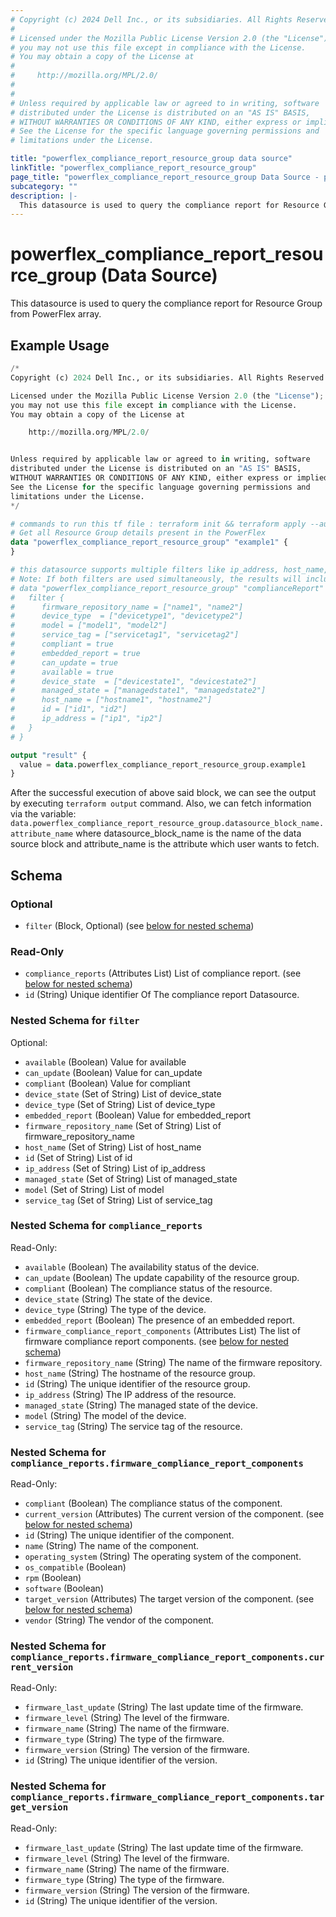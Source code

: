 ```yaml
---
# Copyright (c) 2024 Dell Inc., or its subsidiaries. All Rights Reserved.
# 
# Licensed under the Mozilla Public License Version 2.0 (the "License");
# you may not use this file except in compliance with the License.
# You may obtain a copy of the License at
# 
#     http://mozilla.org/MPL/2.0/
# 
# 
# Unless required by applicable law or agreed to in writing, software
# distributed under the License is distributed on an "AS IS" BASIS,
# WITHOUT WARRANTIES OR CONDITIONS OF ANY KIND, either express or implied.
# See the License for the specific language governing permissions and
# limitations under the License.

title: "powerflex_compliance_report_resource_group data source"
linkTitle: "powerflex_compliance_report_resource_group"
page_title: "powerflex_compliance_report_resource_group Data Source - powerflex"
subcategory: ""
description: |-
  This datasource is used to query the compliance report for Resource Group from PowerFlex array.
---
```


# powerflex_compliance_report_resource_group (Data Source)

This datasource is used to query the compliance report for Resource Group from PowerFlex array.

## Example Usage

```terraform
/*
Copyright (c) 2024 Dell Inc., or its subsidiaries. All Rights Reserved.

Licensed under the Mozilla Public License Version 2.0 (the "License");
you may not use this file except in compliance with the License.
You may obtain a copy of the License at

    http://mozilla.org/MPL/2.0/


Unless required by applicable law or agreed to in writing, software
distributed under the License is distributed on an "AS IS" BASIS,
WITHOUT WARRANTIES OR CONDITIONS OF ANY KIND, either express or implied.
See the License for the specific language governing permissions and
limitations under the License.
*/

# commands to run this tf file : terraform init && terraform apply --auto-approve
# Get all Resource Group details present in the PowerFlex
data "powerflex_compliance_report_resource_group" "example1" {
}

# this datasource supports multiple filters like ip_address, host_name, service_tag, compliant,etc.
# Note: If both filters are used simultaneously, the results will include any records that match either of the filters.
# data "powerflex_compliance_report_resource_group" "complianceReport" {
#   filter {
#      firmware_repository_name = ["name1", "name2"]
#      device_type  = ["devicetype1", "devicetype2"]
#      model = ["model1", "model2"]
#      service_tag = ["servicetag1", "servicetag2"]
#      compliant = true
#      embedded_report = true
#      can_update = true
#      available = true
#      device_state  = ["devicestate1", "devicestate2"]
#      managed_state = ["managedstate1", "managedstate2"]
#      host_name = ["hostname1", "hostname2"]
#      id = ["id1", "id2"]
#      ip_address = ["ip1", "ip2"]
#   }
# }

output "result" {
  value = data.powerflex_compliance_report_resource_group.example1
}
```

After the successful execution of above said block, we can see the output by executing `terraform output` command. Also, we can fetch information via the variable: `data.powerflex_compliance_report_resource_group.datasource_block_name.attribute_name` where datasource_block_name is the name of the data source block and attribute_name is the attribute which user wants to fetch.

<!-- schema generated by tfplugindocs -->
## Schema

### Optional

- `filter` (Block, Optional) (see [below for nested schema](#nestedblock--filter))

### Read-Only

- `compliance_reports` (Attributes List) List of compliance report. (see [below for nested schema](#nestedatt--compliance_reports))
- `id` (String) Unique identifier Of The compliance report Datasource.

<a id="nestedblock--filter"></a>
### Nested Schema for `filter`

Optional:

- `available` (Boolean) Value for available
- `can_update` (Boolean) Value for can_update
- `compliant` (Boolean) Value for compliant
- `device_state` (Set of String) List of device_state
- `device_type` (Set of String) List of device_type
- `embedded_report` (Boolean) Value for embedded_report
- `firmware_repository_name` (Set of String) List of firmware_repository_name
- `host_name` (Set of String) List of host_name
- `id` (Set of String) List of id
- `ip_address` (Set of String) List of ip_address
- `managed_state` (Set of String) List of managed_state
- `model` (Set of String) List of model
- `service_tag` (Set of String) List of service_tag


<a id="nestedatt--compliance_reports"></a>
### Nested Schema for `compliance_reports`

Read-Only:

- `available` (Boolean) The availability status of the device.
- `can_update` (Boolean) The update capability of the resource group.
- `compliant` (Boolean) The compliance status of the resource.
- `device_state` (String) The state of the device.
- `device_type` (String) The type of the device.
- `embedded_report` (Boolean) The presence of an embedded report.
- `firmware_compliance_report_components` (Attributes List) The list of firmware compliance report components. (see [below for nested schema](#nestedatt--compliance_reports--firmware_compliance_report_components))
- `firmware_repository_name` (String) The name of the firmware repository.
- `host_name` (String) The hostname of the resource group.
- `id` (String) The unique identifier of the resource group.
- `ip_address` (String) The IP address of the resource.
- `managed_state` (String) The managed state of the device.
- `model` (String) The model of the device.
- `service_tag` (String) The service tag of the resource.

<a id="nestedatt--compliance_reports--firmware_compliance_report_components"></a>
### Nested Schema for `compliance_reports.firmware_compliance_report_components`

Read-Only:

- `compliant` (Boolean) The compliance status of the component.
- `current_version` (Attributes) The current version of the component. (see [below for nested schema](#nestedatt--compliance_reports--firmware_compliance_report_components--current_version))
- `id` (String) The unique identifier of the component.
- `name` (String) The name of the component.
- `operating_system` (String) The operating system of the component.
- `os_compatible` (Boolean)
- `rpm` (Boolean)
- `software` (Boolean)
- `target_version` (Attributes) The target version of the component. (see [below for nested schema](#nestedatt--compliance_reports--firmware_compliance_report_components--target_version))
- `vendor` (String) The vendor of the component.

<a id="nestedatt--compliance_reports--firmware_compliance_report_components--current_version"></a>
### Nested Schema for `compliance_reports.firmware_compliance_report_components.current_version`

Read-Only:

- `firmware_last_update` (String) The last update time of the firmware.
- `firmware_level` (String) The level of the firmware.
- `firmware_name` (String) The name of the firmware.
- `firmware_type` (String) The type of the firmware.
- `firmware_version` (String) The version of the firmware.
- `id` (String) The unique identifier of the version.


<a id="nestedatt--compliance_reports--firmware_compliance_report_components--target_version"></a>
### Nested Schema for `compliance_reports.firmware_compliance_report_components.target_version`

Read-Only:

- `firmware_last_update` (String) The last update time of the firmware.
- `firmware_level` (String) The level of the firmware.
- `firmware_name` (String) The name of the firmware.
- `firmware_type` (String) The type of the firmware.
- `firmware_version` (String) The version of the firmware.
- `id` (String) The unique identifier of the version.

